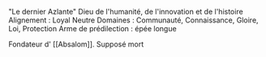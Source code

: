 "Le dernier Azlante"
Dieu de l'humanité, de l'innovation et de l'histoire
Alignement : Loyal Neutre
Domaines : Communauté, Connaissance, Gloire, Loi, Protection
Arme de prédilection : épée longue

Fondateur d' [[Absalom]].
Supposé mort